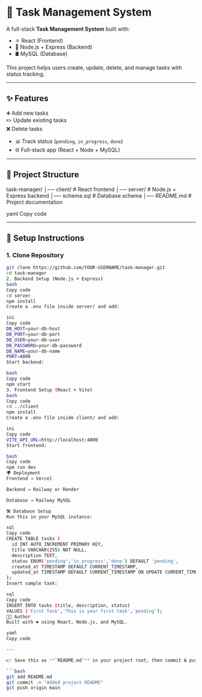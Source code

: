 # 📝 Task Management System

A full-stack **Task Management System** built with:

- ⚛️ React (Frontend)
- 🚀 Node.js + Express (Backend)
- 🛢️ MySQL (Database)

This project helps users create, update, delete, and manage tasks with status tracking.

---

## ✨ Features
 ➕ Add new tasks  
 ✏️ Update existing tasks  
❌ Delete tasks  
- 📊 Track status (`pending`, `in_progress`, `done`)  
- 🌐 Full-stack app (React + Node + MySQL)  

---

## 📂 Project Structure
task-manager/
│── client/ # React frontend
│── server/ # Node.js + Express backend
│── schema.sql # Database schema
│── README.md # Project documentation

yaml
Copy code

---

## 🚀 Setup Instructions

### 1. Clone Repository
```bash
git clone https://github.com/YOUR-USERNAME/task-manager.git
cd task-manager
2. Backend Setup (Node.js + Express)
bash
Copy code
cd server
npm install
Create a .env file inside server/ and add:

ini
Copy code
DB_HOST=your-db-host
DB_PORT=your-db-port
DB_USER=your-db-user
DB_PASSWORD=your-db-password
DB_NAME=your-db-name
PORT=4000
Start backend:

bash
Copy code
npm start
3. Frontend Setup (React + Vite)
bash
Copy code
cd ../client
npm install
Create a .env file inside client/ and add:

ini
Copy code
VITE_API_URL=http://localhost:4000
Start frontend:

bash
Copy code
npm run dev
🌍 Deployment
Frontend → Vercel

Backend → Railway or Render

Database → Railway MySQL

🛠️ Database Setup
Run this in your MySQL instance:

sql
Copy code
CREATE TABLE tasks (
  id INT AUTO_INCREMENT PRIMARY KEY,
  title VARCHAR(255) NOT NULL,
  description TEXT,
  status ENUM('pending','in_progress','done') DEFAULT 'pending',
  created_at TIMESTAMP DEFAULT CURRENT_TIMESTAMP,
  updated_at TIMESTAMP DEFAULT CURRENT_TIMESTAMP ON UPDATE CURRENT_TIMESTAMP
);
Insert sample task:

sql
Copy code
INSERT INTO tasks (title, description, status)
VALUES ('First Task','This is your first task','pending');
👨‍💻 Author
Built with ❤️ using React, Node.js, and MySQL.

yaml
Copy code

---

👉 Save this as **`README.md`** in your project root, then commit & push:  

```bash
git add README.md
git commit -m "Added project README"
git push origin main
